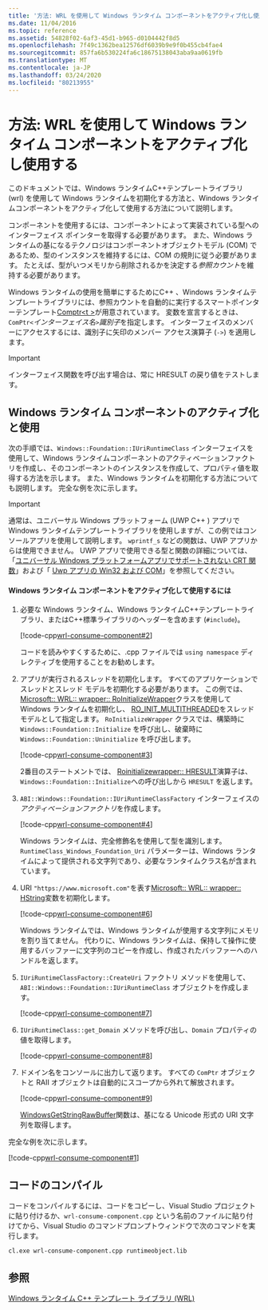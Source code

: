 ```yaml
---
title: '方法: WRL を使用して Windows ランタイム コンポーネントをアクティブ化し使用する'
ms.date: 11/04/2016
ms.topic: reference
ms.assetid: 54828f02-6af3-45d1-b965-d0104442f8d5
ms.openlocfilehash: 7f49c1362bea12576df6039b9e9f0b455cb4fae4
ms.sourcegitcommit: 857fa6b530224fa6c18675138043aba9aa0619fb
ms.translationtype: MT
ms.contentlocale: ja-JP
ms.lasthandoff: 03/24/2020
ms.locfileid: "80213955"
---
```

# <a name="how-to-activate-and-use-a-windows-runtime-component-using-wrl"></a>方法: WRL を使用して Windows ランタイム コンポーネントをアクティブ化し使用する

このドキュメントでは、Windows ランタイムC++テンプレートライブラリ (wrl) を使用して Windows ランタイムを初期化する方法と、Windows ランタイムコンポーネントをアクティブ化して使用する方法について説明します。

コンポーネントを使用するには、コンポーネントによって実装されている型へのインターフェイス ポインターを取得する必要があります。 また、Windows ランタイムの基になるテクノロジはコンポーネントオブジェクトモデル (COM) であるため、型のインスタンスを維持するには、COM の規則に従う必要があります。 たとえば、型がいつメモリから削除されるかを決定する*参照カウント*を維持する必要があります。

Windows ランタイムの使用を簡単にするためにC++ 、Windows ランタイムテンプレートライブラリには、参照カウントを自動的に実行するスマートポインターテンプレート[Comptr\<t >](comptr-class.md)が用意されています。 変数を宣言するときは、`ComPtr<`*インターフェイス名*`>`*識別子*を指定します。 インターフェイスのメンバーにアクセスするには、識別子に矢印のメンバー アクセス演算子 (`->`) を適用します。

> [!IMPORTANT]
> インターフェイス関数を呼び出す場合は、常に HRESULT の戻り値をテストします。

## <a name="activating-and-using-a-windows-runtime-component"></a>Windows ランタイム コンポーネントのアクティブ化と使用

次の手順では、`Windows::Foundation::IUriRuntimeClass` インターフェイスを使用して、Windows ランタイムコンポーネントのアクティベーションファクトリを作成し、そのコンポーネントのインスタンスを作成して、プロパティ値を取得する方法を示します。 また、Windows ランタイムを初期化する方法についても説明します。 完全な例を次に示します。

> [!IMPORTANT]
> 通常は、ユニバーサル Windows プラットフォーム (UWP C++ ) アプリで Windows ランタイムテンプレートライブラリを使用しますが、この例ではコンソールアプリを使用して説明します。 `wprintf_s` などの関数は、UWP アプリからは使用できません。 UWP アプリで使用できる型と関数の詳細については、「[ユニバーサル Windows プラットフォームアプリでサポートされない CRT 関数](../../cppcx/crt-functions-not-supported-in-universal-windows-platform-apps.md)」および「 [Uwp アプリの Win32 および COM](/uwp/win32-and-com/win32-and-com-for-uwp-apps)」を参照してください。

#### <a name="to-activate-and-use-a-windows-runtime-component"></a>Windows ランタイム コンポーネントをアクティブ化して使用するには

1. 必要な Windows ランタイム、Windows ランタイムC++テンプレートライブラリ、またはC++標準ライブラリのヘッダーを含めます (`#include`)。

   [!code-cpp[wrl-consume-component#2](../codesnippet/CPP/how-to-activate-and-use-a-windows-runtime-component-using-wrl_1.cpp)]

   コードを読みやすくするために、.cpp ファイルでは `using namespace` ディレクティブを使用することをお勧めします。

2. アプリが実行されるスレッドを初期化します。 すべてのアプリケーションでスレッドとスレッド モデルを初期化する必要があります。 この例では、 [Microsoft:: WRL:: wrapper:: RoInitializeWrapper](roinitializewrapper-class.md)クラスを使用して Windows ランタイムを初期化し、 [RO_INIT_MULTITHREADED](/windows/win32/api/roapi/ne-roapi-ro_init_type)をスレッドモデルとして指定します。 `RoInitializeWrapper` クラスでは、構築時に `Windows::Foundation::Initialize` を呼び出し、破棄時に `Windows::Foundation::Uninitialize` を呼び出します。

   [!code-cpp[wrl-consume-component#3](../codesnippet/CPP/how-to-activate-and-use-a-windows-runtime-component-using-wrl_2.cpp)]

   2番目のステートメントでは、 [Roinitializewrapper:: HRESULT](roinitializewrapper-class.md#hresult)演算子は、`Windows::Foundation::Initialize`への呼び出しから `HRESULT` を返します。

3. `ABI::Windows::Foundation::IUriRuntimeClassFactory` インターフェイスの*アクティベーションファクトリ*を作成します。

   [!code-cpp[wrl-consume-component#4](../codesnippet/CPP/how-to-activate-and-use-a-windows-runtime-component-using-wrl_3.cpp)]

   Windows ランタイムは、完全修飾名を使用して型を識別します。 `RuntimeClass_Windows_Foundation_Uri` パラメーターは、Windows ランタイムによって提供される文字列であり、必要なランタイムクラス名が含まれています。

4. URI `"https://www.microsoft.com"`を表す[Microsoft:: WRL:: wrapper:: HString](hstring-class.md)変数を初期化します。

   [!code-cpp[wrl-consume-component#6](../codesnippet/CPP/how-to-activate-and-use-a-windows-runtime-component-using-wrl_4.cpp)]

   Windows ランタイムでは、Windows ランタイムが使用する文字列にメモリを割り当てません。 代わりに、Windows ランタイムは、保持して操作に使用するバッファーに文字列のコピーを作成し、作成されたバッファーへのハンドルを返します。

5. `IUriRuntimeClassFactory::CreateUri` ファクトリ メソッドを使用して、`ABI::Windows::Foundation::IUriRuntimeClass` オブジェクトを作成します。

   [!code-cpp[wrl-consume-component#7](../codesnippet/CPP/how-to-activate-and-use-a-windows-runtime-component-using-wrl_5.cpp)]

6. `IUriRuntimeClass::get_Domain` メソッドを呼び出し、`Domain` プロパティの値を取得します。

   [!code-cpp[wrl-consume-component#8](../codesnippet/CPP/how-to-activate-and-use-a-windows-runtime-component-using-wrl_6.cpp)]

7. ドメイン名をコンソールに出力して返ります。 すべての `ComPtr` オブジェクトと RAII オブジェクトは自動的にスコープから外れて解放されます。

   [!code-cpp[wrl-consume-component#9](../codesnippet/CPP/how-to-activate-and-use-a-windows-runtime-component-using-wrl_7.cpp)]

   [WindowsGetStringRawBuffer](/windows/win32/api/winstring/nf-winstring-windowsgetstringrawbuffer)関数は、基になる Unicode 形式の URI 文字列を取得します。

完全な例を次に示します。

[!code-cpp[wrl-consume-component#1](../codesnippet/CPP/how-to-activate-and-use-a-windows-runtime-component-using-wrl_8.cpp)]

## <a name="compiling-the-code"></a>コードのコンパイル

コードをコンパイルするには、コードをコピーし、Visual Studio プロジェクトに貼り付けるか、`wrl-consume-component.cpp` という名前のファイルに貼り付けてから、Visual Studio のコマンドプロンプトウィンドウで次のコマンドを実行します。

`cl.exe wrl-consume-component.cpp runtimeobject.lib`

## <a name="see-also"></a>参照

[Windows ランタイム C++ テンプレート ライブラリ (WRL)](windows-runtime-cpp-template-library-wrl.md)

